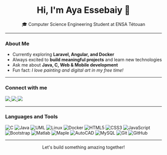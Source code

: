 <h1 align="center">Hi, I'm Aya Essebaiy 👋</h1>

<p align="center">
🎓 Computer Science Engineering Student at ENSA Tétouan
</p>

---

###  **About Me**

-  Currently exploring **Laravel, Angular, and Docker**
-  Always excited to **build meaningful projects** and learn new technologies
-  Ask me about **Java, C, Web & Mobile development**
-  Fun fact: *I love painting and digital art in my free time!*

---

###  **Connect with me**

<p>
  <a href="http://linkedin.com/in/aya-essebaiy-698a55341/" target="_blank">
    <img src="https://img.shields.io/badge/-LinkedIn-%230077B5?style=for-the-badge&logo=linkedin&logoColor=white"/>
  </a>
  <a href="mailto:essebaiyaya@gmail.com" target="_blank">
    <img src="https://img.shields.io/badge/-Gmail-D14836?style=for-the-badge&logo=gmail&logoColor=white"/>
  </a>
  <a href="https://github.com/essebaiyayaa" target="_blank">
    <img src="https://img.shields.io/badge/-GitHub-181717?style=for-the-badge&logo=github&logoColor=white"/>
  </a>
</p>

---

###  **Languages and Tools**

<p>
  <img src="https://img.shields.io/badge/C-00599C?style=for-the-badge&logo=c&logoColor=white" alt="C"/>
  <img src="https://img.shields.io/badge/Java-ED8B00?style=for-the-badge&logo=java&logoColor=white" alt="Java"/>
  <img src="https://img.shields.io/badge/UML-FFFFFF?style=for-the-badge&logoColor=black" alt="UML"/>
  <img src="https://img.shields.io/badge/Linux-FCC624?style=for-the-badge&logo=linux&logoColor=black" alt="Linux"/>
  <img src="https://img.shields.io/badge/Docker-2496ED?style=for-the-badge&logo=docker&logoColor=white" alt="Docker"/>
  <img src="https://img.shields.io/badge/HTML5-E34F26?style=for-the-badge&logo=html5&logoColor=white" alt="HTML5"/>
  <img src="https://img.shields.io/badge/CSS3-1572B6?style=for-the-badge&logo=css3&logoColor=white" alt="CSS3"/>
  <img src="https://img.shields.io/badge/JavaScript-F7DF1E?style=for-the-badge&logo=javascript&logoColor=black" alt="JavaScript"/>
  <img src="https://img.shields.io/badge/Bootstrap-563D7C?style=for-the-badge&logo=bootstrap&logoColor=white" alt="Bootstrap"/>
  <img src="https://img.shields.io/badge/Matlab-0076A8?style=for-the-badge&logo=Mathworks&logoColor=white" alt="Matlab"/>
  <img src="https://img.shields.io/badge/Maple-000000?style=for-the-badge&logo=maple&logoColor=white" alt="Maple"/>
  <img src="https://img.shields.io/badge/AutoCAD-C40000?style=for-the-badge&logo=autodesk&logoColor=white" alt="AutoCAD"/>
  <img src="https://img.shields.io/badge/MySQL-4479A1?style=for-the-badge&logo=mysql&logoColor=white" alt="MySQL"/>
  <img src="https://img.shields.io/badge/Git-F05032?style=for-the-badge&logo=git&logoColor=white" alt="Git"/>
  <img src="https://img.shields.io/badge/GitHub-181717?style=for-the-badge&logo=github&logoColor=white" alt="GitHub"/>
</p>

---

<p align="center">
 Let's build something amazing together! 
</p>
